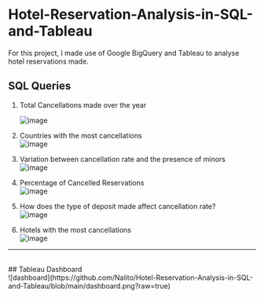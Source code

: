 # Hotel-Reservation-Analysis-in-SQL-and-Tableau

For this project, I made use of Google BigQuery and Tableau to analyse hotel reservations made.

## SQL Queries

1. Total Cancellations made over the year
   </br>
   
   <img width="595" alt="image" src="https://github.com/Nalito/Hotel-Reservation-Analysis-in-SQL-and-Tableau/assets/71222572/cc33cf58-fc15-4a16-8095-e9bf29f1216e">

2. Countries with the most cancellations </br> <img width="452" alt="image" src="https://github.com/Nalito/Hotel-Reservation-Analysis-in-SQL-and-Tableau/assets/71222572/9b0fb3fc-a924-4d80-8c24-9779eadd7225">


3. Variation between cancellation rate and the presence of minors </br> <img width="452" alt="image" src="https://github.com/Nalito/Hotel-Reservation-Analysis-in-SQL-and-Tableau/assets/71222572/1b7b9840-30b3-4650-a2ea-20ae47beaa72">


4. Percentage of Cancelled Reservations </br> <img width="452" alt="image" src="https://github.com/Nalito/Hotel-Reservation-Analysis-in-SQL-and-Tableau/assets/71222572/a5eeda3d-7d42-4a3c-b96d-19eba9027aac">


5. How does the type of deposit made affect cancellation rate? </br> <img width="640" alt="image" src="https://github.com/Nalito/Hotel-Reservation-Analysis-in-SQL-and-Tableau/assets/71222572/77bb0062-0ec1-47a5-a57f-2c90172b73dd">


6. Hotels with the most cancellations </br> <img width="640" alt="image" src="https://github.com/Nalito/Hotel-Reservation-Analysis-in-SQL-and-Tableau/assets/71222572/3e8b5574-fb97-454b-9a99-1450cd858c66">


<hr/>
</br>
## Tableau Dashboard
</br>
![dashboard](https://github.com/Nalito/Hotel-Reservation-Analysis-in-SQL-and-Tableau/blob/main/dashboard.png?raw=true)


